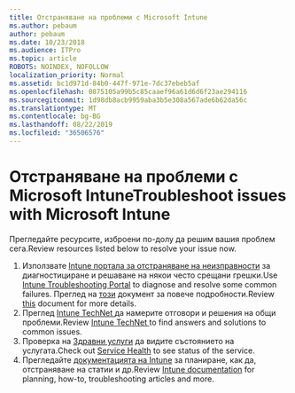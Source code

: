 ```yaml
---
title: Отстраняване на проблеми с Microsoft Intune
ms.author: pebaum
author: pebaum
ms.date: 10/23/2018
ms.audience: ITPro
ms.topic: article
ROBOTS: NOINDEX, NOFOLLOW
localization_priority: Normal
ms.assetid: bc1d971d-84b0-447f-971e-7dc37ebeb5af
ms.openlocfilehash: 0875105a99b5c85caaef96a61d6d6f23ae294116
ms.sourcegitcommit: 1d98db8acb9959aba3b5e308a567ade6b62da56c
ms.translationtype: MT
ms.contentlocale: bg-BG
ms.lasthandoff: 08/22/2019
ms.locfileid: "36506576"
---
```

# <a name="troubleshoot-issues-with-microsoft-intune"></a><span data-ttu-id="5cf8d-102">Отстраняване на проблеми с Microsoft Intune</span><span class="sxs-lookup"><span data-stu-id="5cf8d-102">Troubleshoot issues with Microsoft Intune</span></span>

<span data-ttu-id="5cf8d-103">Прегледайте ресурсите, изброени по-долу да решим вашия проблем сега.</span><span class="sxs-lookup"><span data-stu-id="5cf8d-103">Review resources listed below to resolve your issue now.</span></span>
  
1. <span data-ttu-id="5cf8d-104">Използвате [Intune портала за отстраняване на неизправности](https://devicemanagement.microsoft.com/#blade/Microsoft_Intune_DeviceSettings/TroubleshootBlade) за диагностициране и решаване на някои често срещани грешки.</span><span class="sxs-lookup"><span data-stu-id="5cf8d-104">Use [Intune Troubleshooting Portal](https://devicemanagement.microsoft.com/#blade/Microsoft_Intune_DeviceSettings/TroubleshootBlade) to diagnose and resolve some common failures.</span></span> <span data-ttu-id="5cf8d-105">Преглед на [този](https://docs.microsoft.com/intune/help-desk-operators) документ за повече подробности.</span><span class="sxs-lookup"><span data-stu-id="5cf8d-105">Review [this](https://docs.microsoft.com/intune/help-desk-operators) document for more details.</span></span>  
2. <span data-ttu-id="5cf8d-106">Преглед [Intune TechNet ](https://social.technet.microsoft.com/forums/home?forum=microsoftintuneprod)да намерите отговори и решения на общи проблеми.</span><span class="sxs-lookup"><span data-stu-id="5cf8d-106">Review [Intune TechNet ](https://social.technet.microsoft.com/forums/home?forum=microsoftintuneprod)to find answers and solutions to common issues.</span></span>  
3. <span data-ttu-id="5cf8d-107">Проверка на [Здравни услуги](https://portal.office.com/AdminPortal/Home#/servicehealth) да видите състоянието на услугата.</span><span class="sxs-lookup"><span data-stu-id="5cf8d-107">Check out [Service Health](https://portal.office.com/AdminPortal/Home#/servicehealth) to see status of the service.</span></span>   
4. <span data-ttu-id="5cf8d-108">Прегледайте [документацията на Intune](https://docs.microsoft.com/intune/) за планиране, как да, отстраняване на статии и др.</span><span class="sxs-lookup"><span data-stu-id="5cf8d-108">Review [Intune documentation](https://docs.microsoft.com/intune/) for planning, how-to, troubleshooting articles and more.</span></span> 